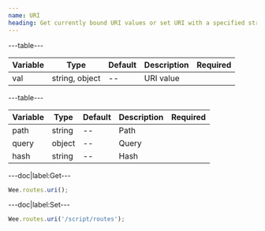 ```yaml
---
name: URI
heading: Get currently bound URI values or set URI with a specified string or value object
---
```


---table---

| Variable | Type           | Default | Description | Required |
| -------- | -------------- | ------- | ----------- | -------- |
| val      | string, object | --      | URI value   |          |

---table---

| Variable | Type   | Default | Description | Required |
| -------- | ------ | ------- | ----------- | -------- |
| path     | string | --      | Path        |          |
| query    | object | --      | Query       |          |
| hash     | string | --      | Hash        |          |

---doc|label:Get---

```javascript
Wee.routes.uri();
```

---doc|label:Set---

```javascript
Wee.routes.uri('/script/routes');
```